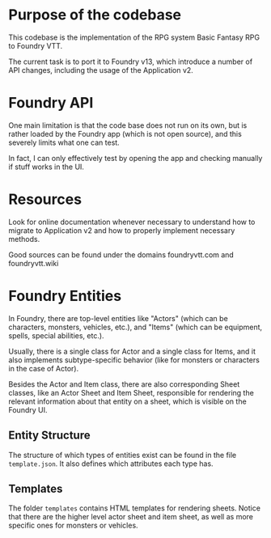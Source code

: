# Purpose of the codebase

This codebase is the implementation of the RPG system Basic Fantasy RPG to Foundry VTT.

The current task is to port it to Foundry v13, which introduce a number of API changes, including the
usage of the Application v2. 

# Foundry API

One main limitation is that the code base does not run on its own, but is rather loaded by the Foundry app (which is not open source), and this severely limits what one can test. 

In fact, I can only effectively test by opening the app and checking manually if stuff works in the UI.

# Resources 

Look for online documentation whenever necessary to understand how to migrate to Application v2 and how to properly implement necessary methods.

Good sources can be found under the domains foundryvtt.com and foundryvtt.wiki

# Foundry Entities

In Foundry, there are top-level entities like "Actors" (which can be characters, monsters, 
vehicles, etc.), and "Items" (which can be equipment, spells, special abilities, etc.).

Usually, there is a single class for Actor and a single class for Items, and it also implements
subtype-specific behavior (like for monsters or characters in the case of Actor).

Besides the Actor and Item class, there are also corresponding Sheet classes, like an Actor Sheet and 
Item Sheet, responsible for rendering the relevant information about that entity on a sheet, which is 
visible on the Foundry UI. 

## Entity Structure

The structure of which types of entities exist can be found in the file `template.json`. It also defines
which attributes each type has.

## Templates

The folder `templates` contains HTML templates for rendering sheets. Notice that there are the higher
level actor sheet and item sheet, as well as more specific ones for monsters or vehicles.